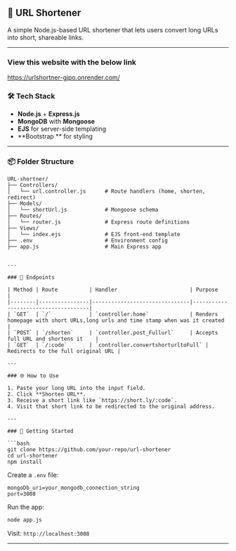 

## 📁 URL Shortener

A simple Node.js-based URL shortener that lets users convert long URLs into short, shareable links.

---

### View this website with the below link 

https://urlshortner-gjpo.onrender.com/

### 🛠 Tech Stack

- **Node.js** + **Express.js**
- **MongoDB** with **Mongoose**
- **EJS** for server-side templating
- **Bootstrap ** for styling

---

### 📦 Folder Structure

```
URL-shortner/
├── Controllers/
│   └── url.controller.js      # Route handlers (home, shorten, redirect)
├── Models/
│   └── shortUrl.js            # Mongoose schema
├── Routes/
│   └── router.js              # Express route definitions
├── Views/
│   └── index.ejs              # EJS front-end template
├── .env                       # Environment config
├── app.js                     # Main Express app


---

### 🚀 Endpoints

| Method | Route          | Handler                       | Purpose                             |
|--------|----------------|-------------------------------|-------------------------------------|
| `GET`  | `/`            | `controller.home`             | Renders homepage with short URLs,long urls and time stamp when was it created   |
| `POST` | `/shorten`     | `controller.post_Fullurl`     | Accepts full URL and shortens it    |
| `GET`  | `/:code`       | `controller.convertshorturltoFull` | Redirects to the full original URL |

---

### 🌐 How to Use

1. Paste your long URL into the input field.
2. Click **Shorten URL**.
3. Receive a short link like `https://short.ly/:code`.
4. Visit that short link to be redirected to the original address.

---

### 📌 Getting Started

```bash
git clone https://github.com/your-repo/url-shortener
cd url-shortener
npm install
```

Create a `.env` file:

```env
mongoDb_uri=your_mongodb_connection_string
port=3008
```

Run the app:

```bash
node app.js
```

Visit: `http://localhost:3008`

---

